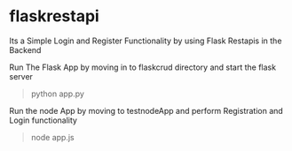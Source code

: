 # flaskrestapi

Its a Simple Login and Register Functionality by using Flask Restapis in the Backend

Run The Flask App by moving in to flaskcrud directory and start the flask server

>python app.py

Run the node App by moving to testnodeApp and perform Registration and Login functionality

>node app.js
